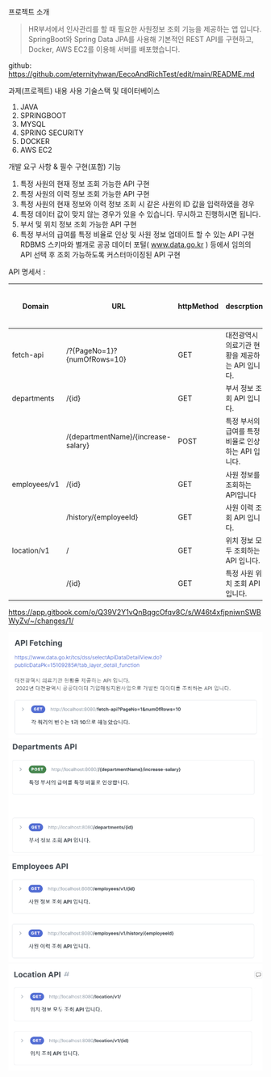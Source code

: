 프로젝트 소개

> HR부서에서 인사관리를 할 때 필요한 사원정보 조회 기능을 제공하는 앱 입니다.
> SpringBoot와 Spring Data JPA를 사용해 기본적인 REST API를 구현하고,
> Docker, AWS EC2를 이용해 서버를 배포했습니다.

github: https://github.com/eternityhwan/EecoAndRichTest/edit/main/README.md


과제(프로젝트) 내용
사용 기술스택 및 데이터베이스
1. JAVA
2. SPRINGBOOT
3. MYSQL
4. SPRING SECURITY
5. DOCKER
6. AWS EC2

개발 요구 사항 & 필수 구현(포함) 기능
1. 특정 사원의 현재 정보 조회 가능한 API 구현
2. 특정 사원의 이력 정보 조회 가능한 API 구현
3. 특정 사원의 현재 정보와 이력 정보 조회 시 같은 사원의 ID 값을 입력하였을 경우
4. 특정 데이터 값이 맞지 않는 경우가 있을 수 있습니다. 무시하고 진행하시면 됩니다.
5. 부서 및 위치 정보 조회 가능한 API 구현
6. 특정 부서의 급여를 특정 비율로 인상 및 사원 정보 업데이트 할 수 있는 API 구현
   RDBMS 스키마와 별개로 공공 데이터 포털( www.data.go.kr ) 등에서 임의의 API 선택 후 조회 가능하도록 커스터마이징된 API 구현



API 명세서 :

| Domain       | URL                                 | httpMethod | descrption                                          | 접근권한 |
| ------------ | ----------------------------------- | ---------- | --------------------------------------------------- | -------- |
| fetch-api    | /?{PageNo=1}?{numOfRows=10}         | GET        | 대전광역시 의료기관 현황을 제공하는 API 입니다.     | -        |
| departments  | /{id}                               | GET        | 부서 정보 조회 API 입니다.                          | -        |
|              | /{departmentName}/{increase-salary} | POST       | 특정 부서의 급여를 특정 비율로 인상하는 API 입니다. | -        |
| employees/v1 | /{id}                               | GET        | 사원 정보를 조회하는 API입니다                      | -        |
|              | /history/{employeeId}               | GET        | 사원 이력 조회 API 입니다.                          | -        |
| location/v1  | /                                   | GET        | 위치 정보 모두 조회하는 API 입니다.                 | -        |
|              | /{id}                               | GET        | 특정 사원 위치 조회 API 입니다.                     | -        |

https://app.gitbook.com/o/Q39V2Y1vQnBqgcOfqv8C/s/W46t4xfjpniwnSWBWyZv/~/changes/1/





![API IMAGE1](IMAGES/API1.png)
![API IMAGE2](IMAGES/API2.png)
![API IMAGE3](IMAGES/API3.png)
![API IMAGE4](IMAGES/API4.png)



